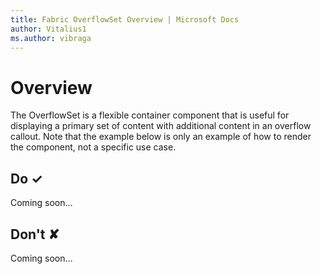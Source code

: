 ```yaml
---
title: Fabric OverflowSet Overview | Microsoft Docs
author: Vitalius1
ms.author: vibraga
---
```


# Overview
The OverflowSet is a flexible container component that is useful for displaying a primary set of content with additional content in an overflow callout. Note that the example below is only an example of how to render the component, not a specific use case.


## Do &#10003;
Coming soon...

## Don't &#10008;
Coming soon...